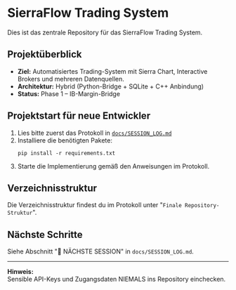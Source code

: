# SierraFlow Trading System

Dies ist das zentrale Repository für das SierraFlow Trading System.

## Projektüberblick

- **Ziel:** Automatisiertes Trading-System mit Sierra Chart, Interactive Brokers und mehreren Datenquellen.
- **Architektur:** Hybrid (Python-Bridge + SQLite + C++ Anbindung)
- **Status:** Phase 1 – IB-Margin-Bridge

## Projektstart für neue Entwickler

1. Lies bitte zuerst das Protokoll in [`docs/SESSION_LOG.md`](docs/SESSION_LOG.md)
2. Installiere die benötigten Pakete:
    ```
    pip install -r requirements.txt
    ```
3. Starte die Implementierung gemäß den Anweisungen im Protokoll.

## Verzeichnisstruktur

Die Verzeichnisstruktur findest du im Protokoll unter "`Finale Repository-Struktur`".

## Nächste Schritte

Siehe Abschnitt "🚀 NÄCHSTE SESSION" in `docs/SESSION_LOG.md`.

---

**Hinweis:**  
Sensible API-Keys und Zugangsdaten NIEMALS ins Repository einchecken.
